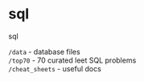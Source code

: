 # sql
sql

`/data` - database files                 
`/top70` - 70 curated leet SQL problems                 
`/cheat_sheets` - useful docs